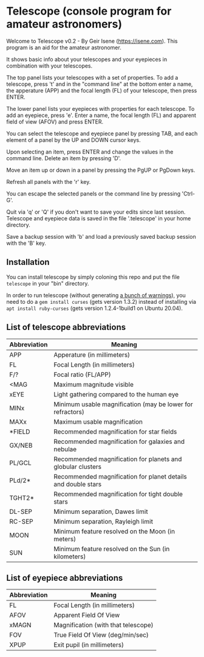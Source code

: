 # Telescope (console program for amateur astronomers)
Welcome to Telescope v0.2 - By Geir Isene (https://isene.com). This program is an aid for the amateur astronomer.

It shows basic info about your telescopes and your eyepieces in combination with your telescopes.

The top panel lists your telescopes with a set of properties. To add a telescope, press 't' and in the "command line"
at the bottom enter a name, the apperature (APP) and the focal length (FL) of your telescope, then press ENTER. 

The lower panel lists your eyepieces with properties for each telescope. To add an eyepiece, press 'e'. Enter a name,
the focal length (FL) and apparent field of view (AFOV) and press ENTER.

You can select the telescope and eyepiece panel by pressing TAB, and each element of a panel by the UP and DOWN cursor keys. 

Upon selecting an item, press ENTER and change the values in the command line. Delete an item by pressing 'D'.

Move an item up or down in a panel by pressing the PgUP or PgDown keys.

Refresh all panels with the 'r' key.

You can escape the selected panels or the command line by pressing 'Ctrl-G'. 

Quit via 'q' or 'Q' if you don't want to save your edits since last session. Telescope and eyepiece data is saved in the file '.telescope' in your home directory.

Save a backup session with 'b' and load a previously saved backup session with the 'B' key.

## Installation
You can install telescope by simply coloning this repo and put the file `telescope` in your "bin" directory.

In order to run telescope (without generating [a bunch of warnings](https://github.com/isene/RTFM/issues/1)), you need to do a `gem install curses` (gets version 1.3.2) instead of installing via `apt install ruby-curses` (gets version 1.2.4-1build1 on Ubuntu 20.04). 

## List of telescope abbreviations

Abbreviation | Meaning
-------------|-----------------------------------------------------------
APP          | Apperature (in millimeters)                                      
FL           | Focal Length (in millimeters)                                    
F/?          | Focal ratio (FL/APP)                                             
\<MAG        | Maximum magnitude visible                                        
xEYE         | Light gathering compared to the human eye                        
MINx         | Minimum usable magnification (may be lower for refractors)
MAXx         | Maximum usable magnification
\*FIELD      | Recommended magnification for star fields
GX/NEB       | Recommended magnification for galaxies and nebulae
PL/GCL       | Recommended magnification for planets and globular clusters
PLd/2\*      | Recommended magnification for planet details and double stars
TGHT2\*      | Recommended magnification for tight double stars
DL-SEP       | Minimum separation, Dawes limit
RC-SEP       | Minimum separation, Rayleigh limit
MOON         | Minimum feature resolved on the Moon (in meters)
SUN          | Minimum feature resolved on the Sun (in kilometers)

## List of eyepiece abbreviations

Abbreviation | Meaning
-------------|-------------------------------------------------------------                                           
FL           | Focal Length (in millimeters)      
AFOV         | Apparent Field Of View             
xMAGN        | Magnification (with that telescope)
FOV          | True Field Of View (deg/min/sec)   
XPUP         | Exit pupil (in millimeters)        
